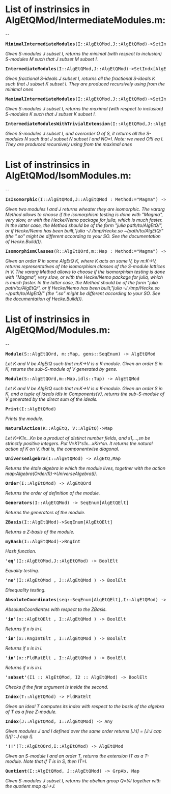 # List of instrinsics in AlgEtQMod/IntermediateModules.m:
--

<pre>
<b>MinimalIntermediateModules</b>(I::AlgEtQMod,J::AlgEtQMod)->SetIndx[AlgEtQMod]
</pre>

*Given S-modules J subset I, returns the minimal (with respect to inclusion) S-modules M such that J subset M subset I.*

<pre>
<b>IntermediateModules</b>(I::AlgEtQMod,J::AlgEtQMod)->SetIndx[AlgEtQMod]
</pre>

*Given fractional S-ideals J subset I, returns all the fractional S-ideals K such that J subset K subset I. They are produced recursively using from the minimal ones*

<pre>
<b>MaximalIntermediateModules</b>(I::AlgEtQMod,J::AlgEtQMod)->SetIndx[AlgEtQMod]
</pre>

*Given S-modules J subset I, returns the maximal (with respect to inclusion) S-modules K such that J subset K subset I.*

<pre>
<b>IntermediateModulesWithTrivialExtension</b>(I::AlgEtQMod,J::AlgEtQMod,O::AlgEtQOrd)->SetIndx[AlgEtQMod]
</pre>

*Given S-modules J subset I, and overorder O of S, it returns all the S-modules N such that J subset N subset I and NO=I. Note: we need O!!I eq I.
  They are produced recursively using from the maximal ones*


# List of instrinsics in AlgEtQMod/IsomModules.m:
--

<pre>
<b>IsIsomorphic</b>(I::AlgEtQMod,J::AlgEtQMod : Method:="Magma") -> BoolElt
</pre>

*Given two modules I and J returns wheater they are isomorphic.
The vararg Method allows to choose if the isomorphism testing is done with "Magma", very slow, or with the Hecke/Nemo package for julia, which is much faster.
In the latter case, the Method should be of the form "julia path/to/AlgEtQ/", or if Hecke/Nemo has been built,"julia -J /tmp/Hecke.so ~/path/to/AlgEtQ/" (the ".so" might be different according to your SO. See the documentation of Hecke.Build()).*

<pre>
<b>IsomorphismClasses</b>(R::AlgEtQOrd,m::Map : Method:="Magma") -> SeqEnum[AlgEtQMod]
</pre>

*Given an order R in some AlgEtQ K, where K acts on some V, by m:K->V, returns representatives of hte isomorphism classes of the S-module lattices in V.
The vararg Method allows to choose if the isomorphism testing is done with "Magma", very slow, or with the Hecke/Nemo package for julia, which is much faster.
In the latter case, the Method should be of the form "julia path/to/AlgEtQ/", or if Hecke/Nemo has been built,"julia -J /tmp/Hecke.so ~/path/to/AlgEtQ/" (the ".so" might be different according to your SO. See the documentation of Hecke.Build()).*


# List of instrinsics in AlgEtQMod/Modules.m:
--

<pre>
<b>Module</b>(S::AlgEtQOrd, m::Map, gens::SeqEnum) -> AlgEtQMod
</pre>

*Let K and V be AlgEtQ such that m:K->V is a K-module. Given an order S in K, returns the sub-S-module of V generated by gens.*

<pre>
<b>Module</b>(S::AlgEtQOrd,m::Map,idls::Tup) -> AlgEtQMod
</pre>

*Let K and V be AlgEtQ such that m:K->V is a K-module. Given an order S in K, and a tuple of ideals idls in Components(V), returns the sub-S-module of V generated by the direct sum of the ideals.*

<pre>
<b>Print</b>(I::AlgEtQMod)
</pre>

*Prints the module.*

<pre>
<b>NaturalAction</b>(K::AlgEtQ, V::AlgEtQ)->Map
</pre>

*Let K=K1x...Kn be a product of distinct number fields, and s1,...,sn be strinctly positive integers. Put V=K1^s1x...xKn^sn. It returns the natural action of K on V, that is, the componentwise diagonal.*

<pre>
<b>UniverseAlgebra</b>(I::AlgEtQMod) -> AlgEtQ,Map
</pre>

*Returns the étale algebra in which the module lives, together with the action map:Algebra(Order(I))->UniverseAlgebra(I).*

<pre>
<b>Order</b>(I::AlgEtQMod) -> AlgEtQOrd
</pre>

*Returns the order of definition of the module.*

<pre>
<b>Generators</b>(I::AlgEtQMod) -> SeqEnum[AlgEtQElt]
</pre>

*Returns the generators of the module.*

<pre>
<b>ZBasis</b>(I::AlgEtQMod)->SeqEnum[AlgEtQElt]
</pre>

*Returns a Z-basis of the module.*

<pre>
<b>myHash</b>(I::AlgEtQMod)->RngInt
</pre>

*Hash function.*

<pre>
<b>'eq'</b>(I::AlgEtQMod,J::AlgEtQMod) -> BoolElt
</pre>

*Equality testing.*

<pre>
<b>'ne'</b>(I::AlgEtQMod , J::AlgEtQMod ) -> BoolElt
</pre>

*Disequality testing.*

<pre>
<b>AbsoluteCoordinates</b>(seq::SeqEnum[AlgEtQElt],I::AlgEtQMod) -> SeqEnum
</pre>

*AbsoluteCoordiantes with respect to the ZBasis.*

<pre>
<b>'in'</b>(x::AlgEtQElt , I::AlgEtQMod ) -> BoolElt
</pre>

*Returns if x is in I.*

<pre>
<b>'in'</b>(x::RngIntElt , I::AlgEtQMod ) -> BoolElt
</pre>

*Returns if x is in I.*

<pre>
<b>'in'</b>(x::FldRatElt , I::AlgEtQMod ) -> BoolElt
</pre>

*Returns if x is in I.*

<pre>
<b>'subset'</b>(I1 :: AlgEtQMod, I2 :: AlgEtQMod) -> BoolElt
</pre>

*Checks if the first argument is inside the second.*

<pre>
<b>Index</b>(T::AlgEtQMod) -> FldRatElt
</pre>

*Given an ideal T computes its index with respect to the basis of the algebra of T as a free Z-module.*

<pre>
<b>Index</b>(J::AlgEtQMod, I::AlgEtQMod) -> Any
</pre>

*Given modules J and I defined over the same order returns [J:I] = [J:J cap I]/[I : J cap I].*

<pre>
<b>'!!'</b>(T::AlgEtQOrd,I::AlgEtQMod) -> AlgEtQMod
</pre>

*Given an S-module I and an order T, returns the extension IT as a T-module. Note that if T is in S, then IT=I.*

<pre>
<b>Quotient</b>(I::AlgEtQMod, J::AlgEtQMod) -> GrpAb, Map
</pre>

*Given S-modules J subset I, returns the abelian group Q=I/J together with the quotient map q:I->J.*


